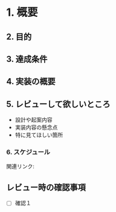 # 1. 概要
## 2. 目的  
## 3. 達成条件  
## 4. 実装の概要  
## 5. レビューして欲しいところ  
- 設計や起案内容
- 実装内容の懸念点
- 特に見てほしい箇所
### 6. スケジュール

関連リンク: 

レビュー時の確認事項
------------
- [ ] 確認１
